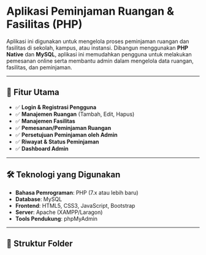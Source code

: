 # Aplikasi Peminjaman Ruangan & Fasilitas (PHP)

Aplikasi ini digunakan untuk mengelola proses peminjaman ruangan dan fasilitas di sekolah, kampus, atau instansi. Dibangun menggunakan **PHP Native** dan **MySQL**, aplikasi ini memudahkan pengguna untuk melakukan pemesanan online serta membantu admin dalam mengelola data ruangan, fasilitas, dan peminjaman.

---

## 🚀 Fitur Utama
- ✅ **Login & Registrasi Pengguna**
- ✅ **Manajemen Ruangan** (Tambah, Edit, Hapus)
- ✅ **Manajemen Fasilitas**
- ✅ **Pemesanan/Peminjaman Ruangan**
- ✅ **Persetujuan Peminjaman oleh Admin**
- ✅ **Riwayat & Status Peminjaman**
- ✅ **Dashboard Admin**

---

## 🛠 Teknologi yang Digunakan
- **Bahasa Pemrograman**: PHP (7.x atau lebih baru)
- **Database**: MySQL
- **Frontend**: HTML5, CSS3, JavaScript, Bootstrap
- **Server**: Apache (XAMPP/Laragon)
- **Tools Pendukung**: phpMyAdmin

---

## 📂 Struktur Folder
